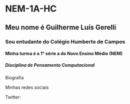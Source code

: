 # NEM-1A-HC
## Meu nome é Guilherme Luís Gerelli
### Sou entudante do Colégio Humberto de Campos
#### Minha turma é a 1° série a do Novo Ensino Médio (NEM)
##### Disciplina de Pensamento Computacional

   Biografia
  
  Minhas redes sociais
   
   Twitter: 
